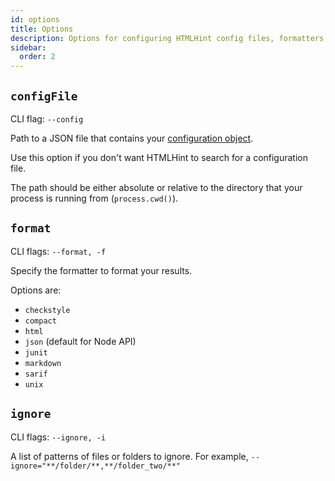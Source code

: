 ```yaml
---
id: options
title: Options
description: Options for configuring HTMLHint config files, formatters, and more.
sidebar:
  order: 2
---
```


## `configFile`

CLI flag: `--config`

Path to a JSON file that contains your [configuration object](/configuration/).

Use this option if you don't want HTMLHint to search for a configuration file.

The path should be either absolute or relative to the directory that your process is running from (`process.cwd()`).

## `format`

CLI flags: `--format, -f`

Specify the formatter to format your results.

Options are:

- `checkstyle`
- `compact`
- `html`
- `json` (default for Node API)
- `junit`
- `markdown`
- `sarif`
- `unix`

## `ignore`

CLI flags: `--ignore, -i`

A list of patterns of files or folders to ignore. For example, `--ignore="**/folder/**,**/folder_two/**"`
